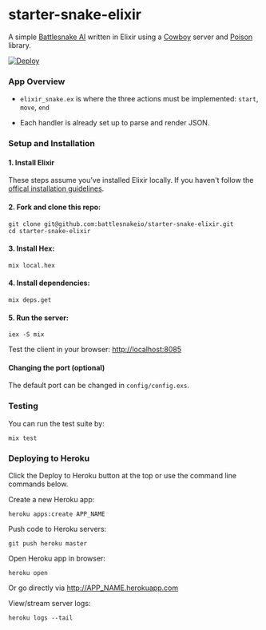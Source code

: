 # starter-snake-elixir

A simple [Battlesnake AI](http://battlesnake.io) written in Elixir using a [Cowboy](https://hex.pm/packages/cowboy) server and [Poison](https://hex.pm/packages/poison) library.

[![Deploy](https://www.herokucdn.com/deploy/button.png)](https://heroku.com/deploy)

### App Overview

- `elixir_snake.ex` is where the three actions must be implemented: `start`, `move`, `end`

- Each handler is already set up to parse and render JSON.

### Setup and Installation


#### 1. Install Elixir

These steps assume you've installed Elixir locally. If you haven't follow the [offical installation guidelines](https://elixir-lang.org/install.html).


#### 2. Fork and clone this repo:

```
git clone git@github.com:battlesnakeio/starter-snake-elixir.git
cd starter-snake-elixir
```

#### 3. Install Hex:

```
mix local.hex
```

#### 4. Install dependencies:

```
mix deps.get
```

#### 5. Run the server:

```
iex -S mix
```

Test the client in your browser: [http://localhost:8085](http://localhost:8085)

####  Changing the port (optional)

The default port can be changed in `config/config.exs`.

### Testing

You can run the test suite by:

```
mix test
```

### Deploying to Heroku

Click the Deploy to Heroku button at the top or use the command line commands below.

Create a new Heroku app:

```
heroku apps:create APP_NAME
```

Push code to Heroku servers:

```
git push heroku master
```

Open Heroku app in browser:

```
heroku open
```

Or go directly via http://APP_NAME.herokuapp.com

View/stream server logs:

```
heroku logs --tail
```

